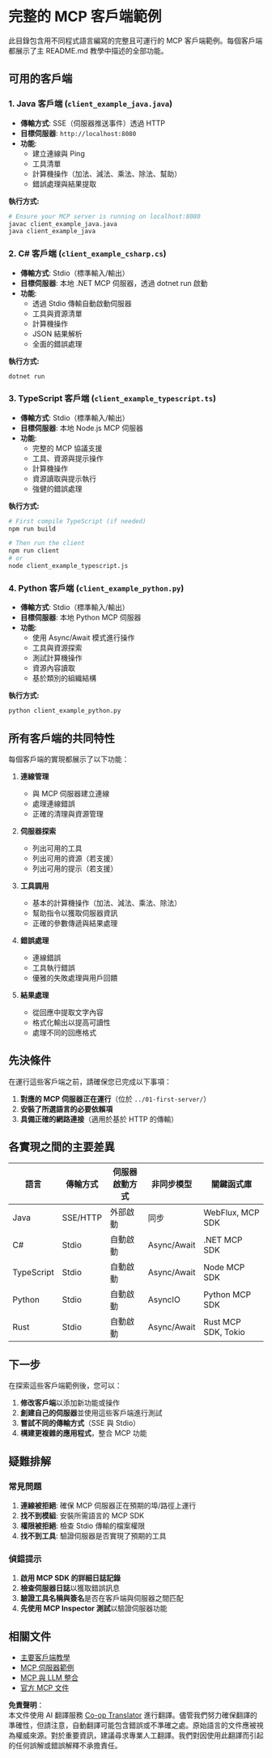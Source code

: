 <!--
CO_OP_TRANSLATOR_METADATA:
{
  "original_hash": "8358c13b5b6877e475674697cdc1a904",
  "translation_date": "2025-08-11T09:54:13+00:00",
  "source_file": "03-GettingStarted/02-client/complete_examples.md",
  "language_code": "tw"
}
-->
# 完整的 MCP 客戶端範例

此目錄包含用不同程式語言編寫的完整且可運行的 MCP 客戶端範例。每個客戶端都展示了主 README.md 教學中描述的全部功能。

## 可用的客戶端

### 1. Java 客戶端 (`client_example_java.java`)

- **傳輸方式**: SSE（伺服器推送事件）透過 HTTP
- **目標伺服器**: `http://localhost:8080`
- **功能**:
  - 建立連線與 Ping
  - 工具清單
  - 計算機操作（加法、減法、乘法、除法、幫助）
  - 錯誤處理與結果提取

**執行方式:**

```bash
# Ensure your MCP server is running on localhost:8080
javac client_example_java.java
java client_example_java
```

### 2. C# 客戶端 (`client_example_csharp.cs`)

- **傳輸方式**: Stdio（標準輸入/輸出）
- **目標伺服器**: 本地 .NET MCP 伺服器，透過 dotnet run 啟動
- **功能**:
  - 透過 Stdio 傳輸自動啟動伺服器
  - 工具與資源清單
  - 計算機操作
  - JSON 結果解析
  - 全面的錯誤處理

**執行方式:**

```bash
dotnet run
```

### 3. TypeScript 客戶端 (`client_example_typescript.ts`)

- **傳輸方式**: Stdio（標準輸入/輸出）
- **目標伺服器**: 本地 Node.js MCP 伺服器
- **功能**:
  - 完整的 MCP 協議支援
  - 工具、資源與提示操作
  - 計算機操作
  - 資源讀取與提示執行
  - 強健的錯誤處理

**執行方式:**

```bash
# First compile TypeScript (if needed)
npm run build

# Then run the client
npm run client
# or
node client_example_typescript.js
```

### 4. Python 客戶端 (`client_example_python.py`)

- **傳輸方式**: Stdio（標準輸入/輸出）  
- **目標伺服器**: 本地 Python MCP 伺服器
- **功能**:
  - 使用 Async/Await 模式進行操作
  - 工具與資源探索
  - 測試計算機操作
  - 資源內容讀取
  - 基於類別的組織結構

**執行方式:**

```bash
python client_example_python.py
```

## 所有客戶端的共同特性

每個客戶端的實現都展示了以下功能：

1. **連線管理**
   - 與 MCP 伺服器建立連線
   - 處理連線錯誤
   - 正確的清理與資源管理

2. **伺服器探索**
   - 列出可用的工具
   - 列出可用的資源（若支援）
   - 列出可用的提示（若支援）

3. **工具調用**
   - 基本的計算機操作（加法、減法、乘法、除法）
   - 幫助指令以獲取伺服器資訊
   - 正確的參數傳遞與結果處理

4. **錯誤處理**
   - 連線錯誤
   - 工具執行錯誤
   - 優雅的失敗處理與用戶回饋

5. **結果處理**
   - 從回應中提取文字內容
   - 格式化輸出以提高可讀性
   - 處理不同的回應格式

## 先決條件

在運行這些客戶端之前，請確保您已完成以下事項：

1. **對應的 MCP 伺服器正在運行**（位於 `../01-first-server/`）
2. **安裝了所選語言的必要依賴項**
3. **具備正確的網路連接**（適用於基於 HTTP 的傳輸）

## 各實現之間的主要差異

| 語言       | 傳輸方式   | 伺服器啟動方式 | 非同步模型   | 關鍵函式庫           |
|------------|-----------|----------------|-------------|---------------------|
| Java       | SSE/HTTP  | 外部啟動       | 同步        | WebFlux, MCP SDK    |
| C#         | Stdio     | 自動啟動       | Async/Await | .NET MCP SDK        |
| TypeScript | Stdio     | 自動啟動       | Async/Await | Node MCP SDK        |
| Python     | Stdio     | 自動啟動       | AsyncIO     | Python MCP SDK      |
| Rust       | Stdio     | 自動啟動       | Async/Await | Rust MCP SDK, Tokio |

## 下一步

在探索這些客戶端範例後，您可以：

1. **修改客戶端**以添加新功能或操作
2. **創建自己的伺服器**並使用這些客戶端進行測試
3. **嘗試不同的傳輸方式**（SSE 與 Stdio）
4. **構建更複雜的應用程式**，整合 MCP 功能

## 疑難排解

### 常見問題

1. **連線被拒絕**: 確保 MCP 伺服器正在預期的埠/路徑上運行
2. **找不到模組**: 安裝所需語言的 MCP SDK
3. **權限被拒絕**: 檢查 Stdio 傳輸的檔案權限
4. **找不到工具**: 驗證伺服器是否實現了預期的工具

### 偵錯提示

1. **啟用 MCP SDK 的詳細日誌記錄**
2. **檢查伺服器日誌**以獲取錯誤訊息
3. **驗證工具名稱與簽名**是否在客戶端與伺服器之間匹配
4. **先使用 MCP Inspector 測試**以驗證伺服器功能

## 相關文件

- [主要客戶端教學](./README.md)
- [MCP 伺服器範例](../../../../03-GettingStarted/01-first-server)
- [MCP 與 LLM 整合](../../../../03-GettingStarted/03-llm-client)
- [官方 MCP 文件](https://modelcontextprotocol.io/)

**免責聲明**：  
本文件使用 AI 翻譯服務 [Co-op Translator](https://github.com/Azure/co-op-translator) 進行翻譯。儘管我們努力確保翻譯的準確性，但請注意，自動翻譯可能包含錯誤或不準確之處。原始語言的文件應被視為權威來源。對於重要資訊，建議尋求專業人工翻譯。我們對因使用此翻譯而引起的任何誤解或錯誤解釋不承擔責任。